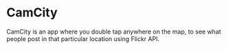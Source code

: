 # CamCity
CamCity is an app where you double tap anywhere on the map, to see what people post in that particular location using Flickr API.
